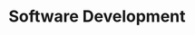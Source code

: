 ---
layout: list
title: Software Development
slug: development
menu: true
order: 6
description: >
  Software Development and Engineering.
---